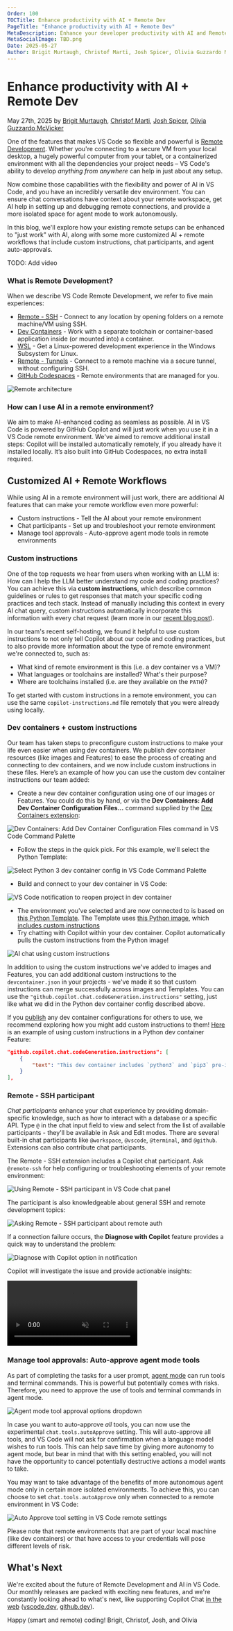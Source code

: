 ```yaml
---
Order: 100
TOCTitle: Enhance productivity with AI + Remote Dev
PageTitle: "Enhance productivity with AI + Remote Dev"
MetaDescription: Enhance your developer productivity with AI and Remote Development.
MetaSocialImage: TBD.png
Date: 2025-05-27
Author: Brigit Murtaugh, Christof Marti, Josh Spicer, Olivia Guzzardo McVicker
---
```


# Enhance productivity with AI + Remote Dev

May 27th, 2025 by [Brigit Murtaugh](https://github.com/bamurtaugh), [Christof Marti](https://github.com/chrmarti), [Josh Spicer](https://github.com/joshspicer), [Olivia Guzzardo McVicker](https://github.com/olguzzar)

One of the features that makes VS Code so flexible and powerful is [Remote Development](/docs/remote/remote-overview.md). Whether you're connecting to a secure VM from your local desktop, a hugely powerful computer from your tablet, or a containerized environment with all the dependencies your project needs – VS Code's ability to develop _anything from anywhere_ can help in just about any setup.

Now combine those capabilities with the flexibility and power of AI in VS Code, and you have an incredibly versatile dev environment. You can ensure chat conversations have context about your remote workspace, get AI help in setting up and debugging remote connections, and provide a more isolated space for agent mode to work autonomously.

In this blog, we'll explore how your existing remote setups can be enhanced to "just work" with AI, along with some more customized AI + remote workflows that include custom instructions, chat participants, and agent auto-approvals.

TODO: Add video

### What is Remote Development?

When we describe VS Code Remote Development, we refer to five main experiences:
* [Remote - SSH](/docs/remote/ssh.md) - Connect to any location by opening folders on a remote machine/VM using SSH.
* [Dev Containers](/docs/devcontainers/containers.md) - Work with a separate toolchain or container-based application inside (or mounted into) a container.
* [WSL](/docs/remote/wsl.md) - Get a Linux-powered development experience in the Windows Subsystem for Linux.
* [Remote - Tunnels](/docs/remote/tunnels.md) - Connect to a remote machine via a secure tunnel, without configuring SSH.
* [GitHub Codespaces](/docs/remote/codespaces.md) - Remote environments that are managed for you.

![Remote architecture](/docs/remote/images/remote-overview/architecture.png)

### How can I use AI in a remote environment?

We aim to make AI-enhanced coding as seamless as possible. AI in VS Code is powered by GitHub Copilot and will just work when you use it in a VS Code remote environment. We've aimed to remove additional install steps: Copilot will be installed automatically remotely, if you already have it installed locally. It’s also built into GitHub Codespaces, no extra install required.

## Customized AI + Remote Workflows

While using AI in a remote environment will just work, there are additional AI features that can make your remote workflow even more powerful:
* Custom instructions - Tell the AI about your remote environment
* Chat participants - Set up and troubleshoot your remote environment
* Manage tool approvals - Auto-approve agent mode tools in remote environments

### Custom instructions

One of the top requests we hear from users when working with an LLM is: How can I help the LLM better understand my code and coding practices? You can achieve this via **custom instructions**, which describe common guidelines or rules to get responses that match your specific coding practices and tech stack. Instead of manually including this context in every AI chat query, custom instructions automatically incorporate this information with every chat request (learn more in our [recent blog post](/blogs/2025/03/26/custom-instructions.md)).

In our team's recent self-hosting, we found it helpful to use custom instructions to not only tell Copilot about our code and coding practices, but to also provide more information about the type of remote environment we're connected to, such as:
* What kind of remote environment is this (i.e. a dev container vs a VM)?
* What languages or toolchains are installed? What's their purpose?
* Where are toolchains installed (i.e. are they available on the `PATH`)?

To get started with custom instructions in a remote environment, you can use the same `copilot-instructions.md` file remotely that you were already using locally.

### Dev containers + custom instructions

Our team has taken steps to preconfigure custom instructions to make your life even easier when using dev containers. We publish dev container resources (like images and Features) to ease the process of creating and connecting to dev containers, and we now include custom instructions in these files. Here’s an example of how you can use the custom dev container instructions our team added:

* Create a new dev container configuration using one of our images or Features. You could do this by hand, or via the **Dev Containers: Add Dev Container Configuration Files...** command supplied by the [Dev Containers extension](https://marketplace.visualstudio.com/search?term=dev%20containers&target=VSCode&category=All%20categories&sortBy=Relevance):

![Dev Containers: Add Dev Container Configuration Files command in VS Code Command Palette](add-dev-container-config-command.png)

* Follow the steps in the quick pick. For this example, we'll select the Python Template:

![Select Python 3 dev container config in VS Code Command Palette](python-container.png)

* Build and connect to your dev container in VS Code:

![VS Code notification to reopen project in dev container](reopen-container-notif.png)

* The environment you've selected and are now connected to is based on [this Python Template](https://github.com/devcontainers/templates/tree/main/src/python). The Template uses [this Python image](https://github.com/devcontainers/features/tree/main/src/python), which [includes custom instructions](https://github.com/devcontainers/features/blob/main/src/python/devcontainer-feature.json#L80)
* Try chatting with Copilot within your dev container. Copilot automatically pulls the custom instructions from the Python image!

![AI chat using custom instructions](chat-using-instructions.png)

In addition to using the custom instructions we've added to images and Features, you can add additional custom instructions to the `devcontainer.json` in your projects - we've made it so that custom instructions can merge successfully across images and Templates. You can use the `"github.copilot.chat.codeGeneration.instructions"` setting, just like what we did in the Python dev container config described above.

If you [publish](https://containers.dev/collections) any dev container configurations for others to use, we recommend exploring how you might add custom instructions to them! [Here](https://github.com/devcontainers/features/blob/main/src/python/devcontainer-feature.json#L80) is an example of using custom instructions in a Python dev container Feature:

```json
"github.copilot.chat.codeGeneration.instructions": [
    {
        "text": "This dev container includes `python3` and `pip3` pre-installed and available on the `PATH`, along with the Python language extensions for Python development."
    }
],
```

### Remote - SSH participant

_Chat participants_ enhance your chat experience by providing domain-specific knowledge, such as how to interact with a database or a specific API. Type `@` in the chat input field to view and select from the list of available participants - they'll be available in Ask and Edit modes. There are several built-in chat participants like `@workspace`, `@vscode`, `@terminal`, and `@github`. Extensions can also contribute chat participants.

The Remote - SSH extension includes a Copilot chat participant. Ask `@remote-ssh` for help configuring or troubleshooting elements of your remote environment:

![Using Remote - SSH participant in VS Code chat panel](remote-ssh-intro.png)

The participant is also knowledgeable about general SSH and remote development topics:

![Asking Remote - SSH participant about remote auth](remote-ssh-auth.png)

If a connection failure occurs, the **Diagnose with Copilot** feature provides a quick way to understand the problem:

![Diagnose with Copilot option in notification](ssh-diagnose.png)

Copilot will investigate the issue and provide actionable insights:

<video src="analyzing.mp4" title="Copilot diagnosing connection issue" autoplay muted controls></video>

### Manage tool approvals: Auto-approve agent mode tools

As part of completing the tasks for a user prompt, [agent mode](/docs/copilot/chat/chat-agent-mode.md) can run tools and terminal commands. This is powerful but potentially comes with risks. Therefore, you need to approve the use of tools and terminal commands in agent mode.

![Agent mode tool approval options dropdown](/release-notes/images/1_99/chat-tool-approval.png)

In case you want to auto-approve _all_ tools, you can now use the experimental `chat.tools.autoApprove` setting. This will auto-approve all tools, and VS Code will not ask for confirmation when a language model wishes to run tools. This can help save time by giving more autonomy to agent mode, but bear in mind that with this setting enabled, you will not have the opportunity to cancel potentially destructive actions a model wants to take.

You may want to take advantage of the benefits of more autonomous agent mode only in certain more isolated environments. To achieve this, you can choose to set `chat.tools.autoApprove` only when connected to a remote environment in VS Code:

![Auto Approve tool setting in VS Code remote settings](auto-approval.png)

Please note that remote environments that are part of your local machine (like dev containers) or that have access to your credentials will pose different levels of risk.

## What's Next

We're excited about the future of Remote Development and AI in VS Code. Our monthly releases are packed with exciting new features, and we're constantly looking ahead to what's next, like supporting Copilot Chat [in the web](/docs/setup/vscode-web.md) ([vscode.dev](http://vscode.dev/microsoft/vscode), [github.dev](http://github.dev/microsoft/vscode)).

Happy (smart and remote) coding!
Brigit, Christof, Josh, and Olivia
